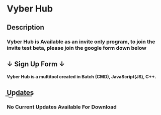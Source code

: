 # Vyber Hub

## Description

### Vyber Hub is Available as an invite only program, to join the invite test beta, please join the google form down below
## ↓ Sign Up Form ↓

#### Vyber Hub is a multitool created in Batch (CMD), JavaScript(JS), C++.

## U͟p͟d͟a͟t͟e͟s͟

### No Current Updates Available For Download



